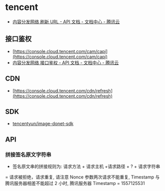 # tencent

- [内容分发网络 刷新 URL - API 文档 - 文档中心 - 腾讯云](https://cloud.tencent.com/document/product/228/3946)

## 接口鉴权

- [https://console.cloud.tencent.com/cam/capi](https://console.cloud.tencent.com/cam/capi)
- [内容分发网络 接口鉴权 - API 文档 - 文档中心 - 腾讯云](https://cloud.tencent.com/document/product/228/30979)

## CDN

- [https://console.cloud.tencent.com/cdn/refresh](https://console.cloud.tencent.com/cdn/refresh)

## SDK

- [tencentyun/image-donet-sdk](https://github.com/tencentyun/image-donet-sdk)

## API

### 拼接签名原文字符串

- 签名原文串的拼接规则为: 请求方法 + 请求主机 +请求路径 + ? + 请求字符串

= 请求被拒绝，请求重复, 请注意 Nonce 参数两次请求不能重复, Timestamp 与腾讯服务器相差不能超过 2 小时, 腾讯服务器 Timestamp = 1557125531
